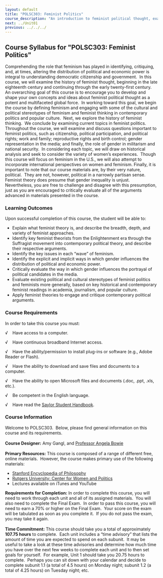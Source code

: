 ```yaml
---
layout: default
title: "POLSC303: Feminist Politics"
course_description: "An introduction to feminist political thought, examining how feminists have reacted to and shaped conventional political theory. Discusses the 'waves' of feminism that have characterized feminist political theory and assesses the changing role of gender in contemporary public life."
next: ../Unit01
previous: ../../../
---
```

Course Syllabus for "POLSC303: Feminist Politics"
-------------------------------------------------

Comprehending the role that feminism has played in identifying,
critiquing, and, at times, altering the distribution of political and
economic power is integral to understanding democratic citizenship and
government.  In this course, we will examine the history of feminist
thought, beginning in the late eighteenth century and continuing through
the early twenty-first century.  An overarching goal of this course is
to encourage you to develop and shape your own concepts and ideas about
feminist political thought as a potent and multifaceted global force. 
In working toward this goal, we begin the course by defining feminism
and engaging with some of the cultural and political stereotypes of
feminism and feminist thinking in contemporary politics and popular
culture.  Next, we explore the history of feminist thinking.  We
conclude by examining current topics in feminist politics. Throughout
the course, we will examine and discuss questions important to feminist
politics, such as citizenship, political participation, and political
rights; work and family; reproductive rights and birth control; gender
representation in the media; and finally, the role of gender in
militarism and national security.  In considering each topic, we will
draw on historical analysis and seek to consider the variety of women’s
experiences.  Though this course will focus on feminism in the U.S., we
will also attempt to incorporate international perspectives on women and
feminism. Finally, it is important to note that our course materials
are, by their very nature, political.  They are not, however, political
in a narrowly partisan sense.  Feminist theory does presume that gender
inequality is unjust.  Nevertheless, you are free to challenge and
disagree with this presumption, just as you are encouraged to critically
evaluate all of the arguments advanced in materials presented in the
course.

### Learning Outcomes

Upon successful completion of this course, the student will be able to:

-   Explain what feminist theory is, and describe the breadth, depth,
    and variety of feminist approaches.
-   Identify key feminist theorists from the Enlightenment era through
    the Suffragist movement into contemporary political theory, and
    describe their respective arguments.
-   Identify the key issues in each “wave” of feminism.
-   Identify the explicit and implicit ways in which gender influences
    the distribution of political and economic power.
-   Critically evaluate the way in which gender influences the portrayal
    of political candidates in the media.
-   Evaluate existing political and cultural stereotypes of feminist
    politics and feminists more generally, based on key historical and
    contemporary feminist readings in academia, journalism, and popular
    culture.
-   Apply feminist theories to engage and critique contemporary
    political arguments.

### Course Requirements

In order to take this course you must:  
  
 √    Have access to a computer.  
  
 √    Have continuous broadband Internet access.  
  
 √    Have the ability/permission to install plug-ins or software (e.g.,
Adobe Reader or Flash).  
  
 √    Have the ability to download and save files and documents to a
computer.  
  
 √    Have the ability to open Microsoft files and documents (.doc,
.ppt, .xls, etc.).  
  
 √    Be competent in the English language.  
  
 √    Have read the [Saylor Student
Handbook](http://www.saylor.org/site/wp-content/uploads/2012/05/Saylor-StudentHandbook.pdf).

### Course Information

Welcome to POLSC303.  Below, please find general information on this
course and its requirements.  
    
 **Course Designer:** Amy Gangl, and [Professor Angela
Bowie](http://www.saylor.org/faculty-a-g/#ProfessorAngelaBowie)  
    
 **Primary Resources:** This course is composed of a range of different
free, online materials.  However, the course makes primary use of the
following materials:  

-   [Stanford Encyclopedia of
    Philosophy](http://plato.stanford.edu/contents.html)
-   [Rutgers University: Center for Women and
    Politics](http://www.cawp.rutgers.edu/research/topics/impact.php#ImpactOverview)
-   Lectures available on iTunes and YouTube

**Requirements for Completion:** In order to complete this course, you
will need to work through each unit and all of its assigned materials. 
You will also need to complete the Final Exam.  In order to pass this
course, you will need to earn a 70% or higher on the Final Exam.  Your
score on the exam will be tabulated as soon as you complete it.  If you
do not pass the exam, you may take it again.  
    
 **Time Commitment:** This course should take you a total of
approximately **107.75 hours** to complete.  Each unit includes a “time
advisory” that lists the amount of time you are expected to spend on
each subunit.  It may be useful to take a look at these time advisories
and determine how much time you have over the next few weeks to complete
each unit and to then set goals for yourself.  For example, Unit 1
should take you 20.75 hours to complete.  Perhaps you can sit down with
your calendar and decide to complete subunit 1.1 (a total of 4.5 hours)
on Monday night; subunit 1.2 (a total of 4.25 hours) on Tuesday night;
etc.  
    

